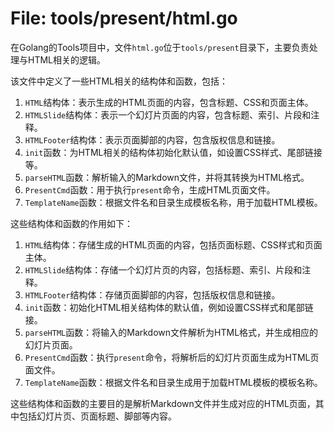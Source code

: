# File: tools/present/html.go

在Golang的Tools项目中，文件`html.go`位于`tools/present`目录下，主要负责处理与HTML相关的逻辑。

该文件中定义了一些HTML相关的结构体和函数，包括：

1. `HTML`结构体：表示生成的HTML页面的内容，包含标题、CSS和页面主体。
2. `HTMLSlide`结构体：表示一个幻灯片页面的内容，包含标题、索引、片段和注释。
3. `HTMLFooter`结构体：表示页面脚部的内容，包含版权信息和链接。
4. `init`函数：为HTML相关的结构体初始化默认值，如设置CSS样式、尾部链接等。
5. `parseHTML`函数：解析输入的Markdown文件，并将其转换为HTML格式。
6. `PresentCmd`函数：用于执行`present`命令，生成HTML页面文件。
7. `TemplateName`函数：根据文件名和目录生成模板名称，用于加载HTML模板。

这些结构体和函数的作用如下：

1. `HTML`结构体：存储生成的HTML页面的内容，包括页面标题、CSS样式和页面主体。
2. `HTMLSlide`结构体：存储一个幻灯片页的内容，包括标题、索引、片段和注释。
3. `HTMLFooter`结构体：存储页面脚部的内容，包括版权信息和链接。
4. `init`函数：初始化HTML相关结构体的默认值，例如设置CSS样式和尾部链接。
5. `parseHTML`函数：将输入的Markdown文件解析为HTML格式，并生成相应的幻灯片页面。
6. `PresentCmd`函数：执行`present`命令，将解析后的幻灯片页面生成为HTML页面文件。
7. `TemplateName`函数：根据文件名和目录生成用于加载HTML模板的模板名称。

这些结构体和函数的主要目的是解析Markdown文件并生成对应的HTML页面，其中包括幻灯片页、页面标题、脚部等内容。

